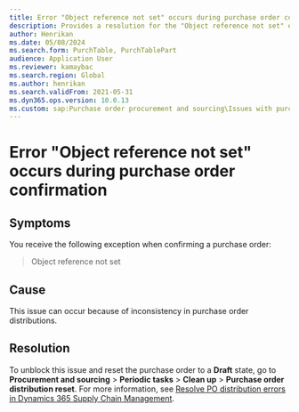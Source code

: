 ```yaml
---
title: Error "Object reference not set" occurs during purchase order confirmation
description: Provides a resolution for the "Object reference not set" error that occurs during purchase order confirmation.
author: Henrikan
ms.date: 05/08/2024
ms.search.form: PurchTable, PurchTablePart
audience: Application User
ms.reviewer: kamaybac
ms.search.region: Global
ms.author: henrikan
ms.search.validFrom: 2021-05-31
ms.dyn365.ops.version: 10.0.13
ms.custom: sap:Purchase order procurement and sourcing\Issues with purchase orders
---
```

# Error "Object reference not set" occurs during purchase order confirmation

## Symptoms

You receive the following exception when confirming a purchase order:

> Object reference not set

## Cause

This issue can occur because of inconsistency in purchase order distributions.

## Resolution

To unblock this issue and reset the purchase order to a **Draft** state, go to **Procurement and sourcing** > **Periodic tasks** > **Clean up** > **Purchase order distribution reset**. For more information, see [Resolve PO distribution errors in Dynamics 365 Supply Chain Management](https://cloudblogs.microsoft.com/dynamics365/it/2020/08/12/resolve-po-distribution-errors-in-dynamics-365-supply-chain-management/).

